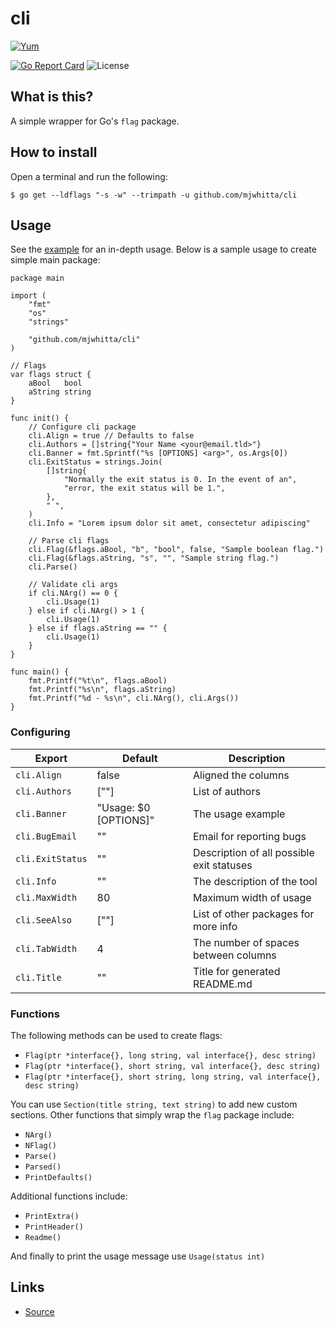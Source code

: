 # cli

[![Yum](https://img.shields.io/badge/-Buy%20me%20a%20cookie-blue?labelColor=grey&logo=cookiecutter&style=for-the-badge)](https://www.buymeacoffee.com/mjwhitta)

[![Go Report Card](https://goreportcard.com/badge/github.com/mjwhitta/cli?style=for-the-badge)](https://goreportcard.com/report/github.com/mjwhitta/cli)
![License](https://img.shields.io/github/license/mjwhitta/cli?style=for-the-badge)

## What is this?

A simple wrapper for Go's `flag` package.

## How to install

Open a terminal and run the following:

```
$ go get --ldflags "-s -w" --trimpath -u github.com/mjwhitta/cli
```

## Usage

See the [example](cmd/example) for an in-depth usage. Below is a
sample usage to create simple main package:

```
package main

import (
    "fmt"
    "os"
    "strings"

    "github.com/mjwhitta/cli"
)

// Flags
var flags struct {
    aBool   bool
    aString string
}

func init() {
    // Configure cli package
    cli.Align = true // Defaults to false
    cli.Authors = []string{"Your Name <your@email.tld>"}
    cli.Banner = fmt.Sprintf("%s [OPTIONS] <arg>", os.Args[0])
    cli.ExitStatus = strings.Join(
        []string{
            "Normally the exit status is 0. In the event of an",
            "error, the exit status will be 1.",
        },
        " ",
    )
    cli.Info = "Lorem ipsum dolor sit amet, consectetur adipiscing"

    // Parse cli flags
    cli.Flag(&flags.aBool, "b", "bool", false, "Sample boolean flag.")
    cli.Flag(&flags.aString, "s", "", "Sample string flag.")
    cli.Parse()

    // Validate cli args
    if cli.NArg() == 0 {
        cli.Usage(1)
    } else if cli.NArg() > 1 {
        cli.Usage(1)
    } else if flags.aString == "" {
        cli.Usage(1)
    }
}

func main() {
    fmt.Printf("%t\n", flags.aBool)
    fmt.Printf("%s\n", flags.aString)
    fmt.Printf("%d - %s\n", cli.NArg(), cli.Args())
}
```

### Configuring

Export           | Default               | Description
------           | -------               | -----------
`cli.Align`      | false                 | Aligned the columns
`cli.Authors`    | [""]                  | List of authors
`cli.Banner`     | "Usage: $0 [OPTIONS]" | The usage example
`cli.BugEmail`   | ""                    | Email for reporting bugs
`cli.ExitStatus` | ""                    | Description of all possible exit statuses
`cli.Info`       | ""                    | The description of the tool
`cli.MaxWidth`   | 80                    | Maximum width of usage
`cli.SeeAlso`    | [""]                  | List of other packages for more info
`cli.TabWidth`   | 4                     | The number of spaces between columns
`cli.Title`      | ""                    | Title for generated README.md

### Functions

The following methods can be used to create flags:

- `Flag(ptr *interface{}, long string, val interface{}, desc string)`
- `Flag(ptr *interface{}, short string, val interface{}, desc string)`
- `Flag(ptr *interface{}, short string, long string, val interface{}, desc string)`

You can use `Section(title string, text string)` to add new custom
sections. Other functions that simply wrap the `flag` package include:

- `NArg()`
- `NFlag()`
- `Parse()`
- `Parsed()`
- `PrintDefaults()`

Additional functions include:

- `PrintExtra()`
- `PrintHeader()`
- `Readme()`

And finally to print the usage message use `Usage(status int)`

## Links

- [Source](https://github.com/mjwhitta/cli)
